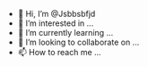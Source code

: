 - 👋 Hi, I’m @Jsbbsbfjd
- 👀 I’m interested in ...
- 🌱 I’m currently learning ...
- 💞️ I’m looking to collaborate on ...
- 📫 How to reach me ...

<!---
Jsbbsbfjd/Jsbbsbfjd is a ✨ special ✨ repository because its `README.md` (this file) appears on your GitHub profile.
You can click the Preview link to take a look at your changes.
--->
